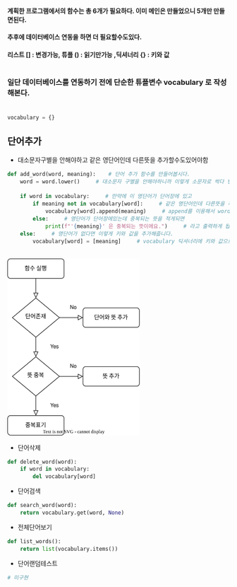 #### 계획한 프로그램에서의 함수는 총 6개가 필요하다. 이미 메인은 만들었으니 5개만 만들면된다.
#### 추후에 데이터베이스 연동을 하면 더 필요할수도있다.
#### 리스트 [] : 변경가능, 튜플 () : 읽기만가능 ,딕셔너리 {} : 키와 값<br><br>


### 일단 데이터베이스를 연동하기 전에 단순한 튜플변수 vocabulary 로 작성해본다.<br><br>
```python
vocabulary = {}
```
## 단어추가

- 대소문자구별을 안해야하고 같은 영단어인데 다른뜻을 추가할수도있어야함
  
```python
def add_word(word, meaning):    # 단어 추가 함수를 만들어봅시다.
    word = word.lower()     # 대소문자 구별을 안해야하니까 이렇게 소문자로 싹다 변환해버립니다.

    if word in vocabulary:     # 만약에 이 영단어가 단어장에 있고
        if meaning not in vocabulary[word]:     # 같은 영단어인데 다른뜻을 추가하고 싶으면
            vocabulary[word].append(meaning)     # append를 이용해서 word키에 meaning값을 vocabulary 딕셔너리에 추가해줍니다.
        else:     # 영단어가 단어장에있는데 중복되는 뜻을 적게되면
            print(f"'{meaning}' 은 중복되는 뜻이에요.")     # 라고 출력하게 됩니다. 
    else:     # 영단어가 없다면 이렇게 키와 값을 추가해줍니다.
        vocabulary[word] = [meaning]     # vocabulary 딕셔너리에 키와 값으로 저장
```
<br><img src="https://github.com/fightmeat/photos/blob/d8d39e5f6f5f5168855c55abc115c3432ee5ba74/add.svg" width="300" height="400"/><br>







- 단어삭제
```python
def delete_word(word):
    if word in vocabulary:
        del vocabulary[word]
``` 
- 단어검색
```python
def search_word(word):
    return vocabulary.get(word, None)
```
- 전체단어보기
```python
def list_words():
    return list(vocabulary.items())
```
- 단어랜덤테스트
```python
# 미구현
```
